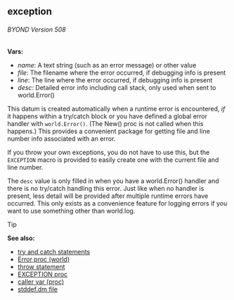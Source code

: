 ## exception 
###### BYOND Version 508

**Vars:**
+   *name*: A text string (such as an error message) or other value
+   *file*: The filename where the error occurred, if debugging info is
    present
+   *line*: The line where the error occurred, if debugging info is
    present
+   *desc*: Detailed error info including call stack, only used when sent
    to world.Error()

This datum is created automatically when a runtime error is
encountered, *if* it happens within a try/catch block or you have
defined a global error handler with `world.Error()`. (The New() proc is
not called when this happens.) This provides a convenient package for
getting file and line number info associated with an error. 

If you throw your own exceptions, you do not have to use this, but the
`EXCEPTION` macro is provided to easily create one with the current file
and line number. 

The `desc` value is only filled in when you
have a world.Error() handler and there is no try/catch handling this
error. Just like when no handler is present, less detail will be
provided after multiple runtime errors have occurred. This only exists
as a convenience feature for logging errors if you want to use something
other than world.log.

> [!TIP] 
> **See also:**
> +   [try and catch statements](/ref/proc/try.md) 
> +   [Error proc (world)](/ref/world/proc/Error.md) 
> +   [throw statement](/ref/proc/throw.md) 
> +   [EXCEPTION proc](/ref/proc/EXCEPTION.md) 
> +   [caller var (proc)](/ref/proc/var/caller.md) 
> +   [stddef.dm file](/ref/appendix/stddef%2edm.md)